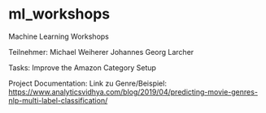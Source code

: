 # ml_workshops
Machine Learning Workshops

Teilnehmer:
Michael Weiherer
Johannes Georg Larcher

Tasks: Improve the Amazon Category Setup


Project Documentation:
Link zu Genre/Beispiel: https://www.analyticsvidhya.com/blog/2019/04/predicting-movie-genres-nlp-multi-label-classification/
